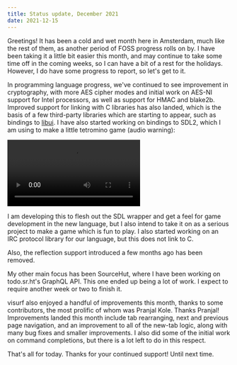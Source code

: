 ```yaml
---
title: Status update, December 2021
date: 2021-12-15
---
```


Greetings! It has been a cold and wet month here in Amsterdam, much like the
rest of them, as another period of FOSS progress rolls on by. I have been taking
it a little bit easier this month, and may continue to take some time off in the
coming weeks, so I can have a bit of a rest for the holidays. However, I do
have some progress to report, so let's get to it.

In programming language progress, we've continued to see improvement in
cryptography, with more AES cipher modes and initial work on AES-NI support for
Intel processors, as well as support for HMAC and blake2b. Improved support for
linking with C libraries has also landed, which is the basis of a few
third-party libraries which are starting to appear, such as bindings to [libui].
I have also started working on bindings to SDL2, which I am using to make a
little tetromino game (audio warning):

[libui]: https://github.com/andlabs/libui

<video src="https://redacted.moe/f/182e81ce.webm" controls></video>

I am developing this to flesh out the SDL wrapper and get a feel for game
development in the new language, but I also intend to take it on as a serious
project to make a game which is fun to play. I also started working on an IRC
protocol library for our language, but this does not link to C.

Also, the reflection support introduced a few months ago has been removed.

My other main focus has been SourceHut, where I have been working on
todo.sr.ht's GraphQL API. This one ended up being a lot of work. I expect to
require another week or two to finish it.

visurf also enjoyed a handful of improvements this month, thanks to some
contributors, the most prolific of whom was Pranjal Kole. Thanks Pranjal!
Improvements landed this month include tab rearranging, next and previous page
navigation, and an improvement to all of the new-tab logic, along with many bug
fixes and smaller improvements. I also did some of the initial work on command
completions, but there is a lot left to do in this respect.

That's all for today. Thanks for your continued support! Until next time.
